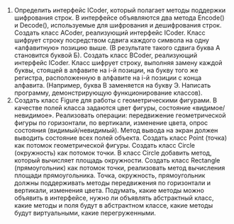 1. Определить интерфейс IСoder, который полагает методы поддержки шифрования строк. В интерфейсе объявляются два метода Encode() и Decode(), используемые для шифрования и дешифрования строк. Создать класс ACoder, реализующий интерфейс ICoder. Класс шифрует строку посредством сдвига каждого символа на одну «алфавитную» позицию выше. (В результате такого сдвига буква А становится буквой Б). Создать класс BCoder, реализующий интерфейс ICoder. Класс шифрует строку, выполняя замену каждой буквы, стоящей в алфавите на i-й позиции, на букву того же регистра, расположенную в алфавите на i-й позиции с конца алфавита. (Например, буква В заменяется на букву Э. Написать программу, демонстрирующую функционирование классов).
2. Создать класс Figure для работы с геометрическими фигурами. В качестве полей класса задаются цвет фигуры, состояние «видимое/невидимое». Реализовать операции: передвижение геометрической фигуры по горизонтали, по вертикали, изменение цвета, опрос состояния (видимый/невидимый). Метод вывода на экран должен выводить состояние всех полей объекта. Создать класс Point (точка) как потомок геометрической фигуры. Создать класс Circle (окружность) как потомок точки. В класс Circle добавить метод, который вычисляет площадь окружности. Создать класс Rectangle (прямоугольник) как потомок точки, реализовать метод вычисления площади прямоугольника. Точка, окружность, прямоугольник должны поддерживать методы передвижения по горизонтали и вертикали, изменения цвета. Подумать, какие методы можно объявить в интерфейсе, нужно ли объявлять абстрактный класс, какие методы и поля будут в абстрактном классе, какие методы будут виртуальными, какие перегруженными.
